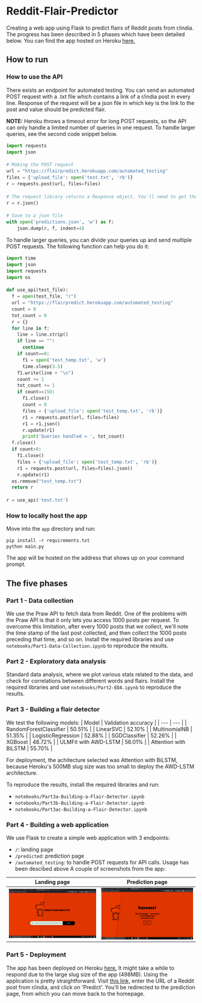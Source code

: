 # Reddit-Flair-Predictor

Creating a web app using Flask to predict flairs of Reddit posts from r/india. The progress has been described in 5 phases which have been detailed below. You can find the app hosted on Heroku [here.](https://flairpredict.herokuapp.com/)

## How to run

### How to use the API
There exists an endpoint for automated testing. You can send an automated POST request with a .txt file which contains a link of a r/india post in every line. Response of the request will be a json file in which key is the link to the post and value should be predicted flair.

**NOTE:** Heroku throws a timeout error for long POST requests, so the API can only handle a limited number of queries in one request. To handle larger queries, see the second code snippet below.

```python
import requests 
import json

# Making the POST request
url = "https://flairpredict.herokuapp.com/automated_testing"
files = {'upload_file': open('test.txt', 'rb')}
r = requests.post(url, files=files)

# The request library returns a Response object. You'll need to get the json file with this command
r = r.json()

# Save to a json file
with open('predictions.json', 'w') as f:
    json.dump(r, f, indent=4)
```

To handle larger queries, you can divide your queries up and send multiple POST requests. The following function can help you do it:

```python
import time
import json
import requests
import os

def use_api(test_file):
  f = open(test_file, "r")
  url = "https://flairpredict.herokuapp.com/automated_testing"
  count = 0
  tot_count = 0
  r = {}
  for line in f:
    line = line.strip()
    if line == "":
      continue
    if count==0:
      f1 = open('test_temp.txt', 'w')
      time.sleep(3.5)
    f1.write(line + "\n")
    count += 1
    tot_count += 1
    if count==150:
      f1.close()
      count = 0
      files = {'upload_file': open('test_temp.txt', 'rb')}
      r1 = requests.post(url, files=files)
      r1 = r1.json()
      r.update(r1)
      print('Queries handled = ', tot_count)
  f.close()
  if count>0:
    f1.close()
    files = {'upload_file': open('test_temp.txt', 'rb')}
    r1 = requests.post(url, files=files).json()
    r.update(r1)
  os.remove("test_temp.txt")
  return r
  
r = use_api('test.txt')
```

### How to locally host the app
Move into the `app` directory and run:
```
pip install -r requirements.txt
python main.py
```
The app will be hosted on the address that shows up on your command prompt.

## The five phases

### Part 1 - Data collection
We use the Praw API to fetch data from Reddit. One of the problems with the Praw API is that it only lets you access 1000 posts per request. To overcome this limitation, after every 1000 posts that we collect, we'll note the time stamp of the last post collected, and then collect the 1000 posts preceding that time, and so on. Install the required libraries and use `notebooks/Part1-Data-Collection.ipynb` to reproduce the results.

### Part 2 - Exploratory data analysis
Standard data analysis, where we plot various stats related to the data, and check for correlations between different words and flairs. Install the required libraries and use `notebooks/Part2-EDA.ipynb` to reproduce the results.

### Part 3 - Building a flair detector
We test the following models:
| Model       | Validation accuracy            |
| ---                | ---             |
| RandomForestClassifier             | 50.51%             |
| LinearSVC           | 52.10%            |
| MultinomialNB        | 51.35%             |
| LogisticRegression    | 52.88%             |
| SGDClassifier       | 52.26%             |
| XGBoost       | 48.72%             |
| ULMFit with AWD-LSTM       | 56.01%             |
| Attention with BiLSTM       | 55.70%             |

For deployment, the achitecture selected was Attention with BiLSTM, because Heroku's 500MB slug size was too small to deploy the AWD-LSTM architecture.

To reproduce the results, install the required libraries and run:
- `notebooks/Part3a-Building-a-Flair-Detector.ipynb`
- `notebooks/Part3b-Building-a-Flair-Detector.ipynb`
- `notebooks/Part3ac-Building-a-Flair-Detector.ipynb`

### Part 4 - Building a web application
We use Flask to create a simple web application with 3 endpoints:
- `/`: landing page
- `/predicted`: prediction page
- `/automated_testing`: to handle POST requests for API calls. Usage has been descibed above
A couple of screenshots from the app:

 Landing page                         |                      Prediction page    |
:-------------------------:|:-------------------------:|
![](images/homescreen.png?raw=True) |![](images/predicted.png?raw=true) |

### Part 5 - Deployment
The app has been deployed on Heroku [here.](https://flairpredict.herokuapp.com/) It might take a while to respond due to the large slug size of the app (498MB). Using the application is pretty straightforward. Visit [this link,](https://flairpredict.herokuapp.com/) enter the URL of a Reddit post from r/india, and click on 'Predict'. You'll be redirected to the prediction page, from which you can move back to the homepage.
